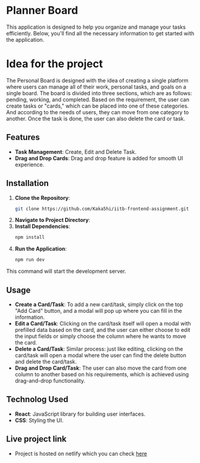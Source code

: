 # Planner Board

This application is designed to help you organize and manage your tasks efficiently. Below, you'll find all the necessary information to get started with the application.

# Idea for the project

The Personal Board is designed with the idea of creating a single platform where users can manage all of their work, personal tasks, and goals on a single board. The board is divided into three sections, which are as follows: pending, working, and completed. Based on the requirement, the user can create tasks or "cards," which can be placed into one of these categories. And according to the needs of users, they can move from one category to another. Once the task is done, the user can also delete the card or task.

## Features

-   **Task Management**: Create, Edit and Delete Task.
-   **Drag and Drop Cards**: Drag and drop feature is added for smooth UI experience.

## Installation

1. **Clone the Repository**:
    ```bash
    git clone https://github.com/Kaka5hi/iitb-frontend-assignment.git
    ```
2. **Navigate to Project Directory**:
3. **Install Dependencies**:
    ```bash
    npm install
    ```
4. **Run the Application**:
    ```bash
    npm run dev
    ```

This command will start the development server.

## Usage

-   **Create a Card/Task**: To add a new card/task, simply click on the top "Add Card" button, and a modal will pop up where you can fill in the information.
-   **Edit a Card/Task**: Clicking on the card/task itself will open a modal with prefilled data based on the card, and the user can either choose to edit the input fields or simply choose the column where he wants to move the card.
-   **Delete a Card/Task**: Similar process: just like editing, clicking on the card/task will open a modal where the user can find the delete button and delete the card/task.
-   **Drag and Drop Card/Task**: The user can also move the card from one column to another based on his requirements, which is achieved using drag-and-drop functionality.

## Technolog Used

-   **React**: JavaScript library for building user interfaces.
-   **CSS**: Styling the UI.

## Live project link

-   Project is hosted on netlify which you can check <a href="https://iitb-assignment-planner-board-sm.netlify.app">here</a>
